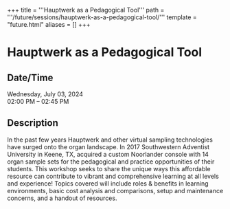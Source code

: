 +++
title = '''Hauptwerk as a Pedagogical Tool'''
path = '''/future/sessions/hauptwerk-as-a-pedagogical-tool/'''
template = "future.html"
aliases = []
+++

<h1>Hauptwerk as a Pedagogical Tool</h1>

<h2>Date/Time</h2>
<p>Wednesday, July 03, 2024<br>
02:00 PM – 02:45 PM</p>
<h2>Description</h2>

In the past few years Hauptwerk and other virtual sampling technologies have surged onto the organ landscape. In 2017 Southwestern Adventist University in Keene, TX, acquired a custom Noorlander console with 14 organ sample sets for the pedagogical and practice opportunities of their students. This workshop seeks to share the unique ways this affordable resource can contribute to vibrant and comprehensive learning at all levels and experience! Topics covered will include roles & benefits in learning environments, basic cost analysis and comparisons, setup and maintenance concerns, and a handout of resources.


